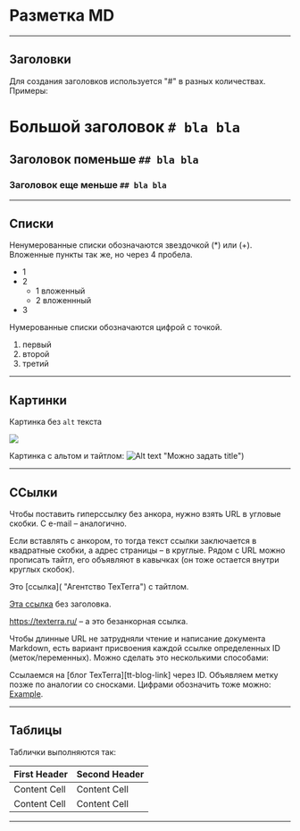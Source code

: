 # Разметка MD
***

## Заголовки
Для создания заголовков используется "#" в разных количествах. Примеры:

# Большой заголовок `# bla bla`
 
## Заголовок поменьше `` ## bla bla ``

### Заголовок еще меньше `## bla bla`

***

## Списки
Ненумерованные списки обозначаются звездочкой (*) или (+). Вложенные пункты так же, но через 4 пробела.

* 1
* 2
    * 1 вложенный
    + 2 вложеннный
* 3

Нумерованные списки обозначаются цифрой с точкой.

1. первый
2. второй
3. третий

***

## Картинки
Картинка без `alt` текста

 ![](picture1.jpeg)

Картинка с альтом и тайтлом:
 ![Alt text](picture2.jpeg) "Можно задать title")

***

## ССылки
Чтобы поставить гиперссылку без анкора, нужно взять URL в угловые скобки. С e-mail – аналогично.

Если вставлять с анкором, то тогда текст ссылки заключается в квадратные скобки, а адрес страницы – в круглые. Рядом с URL можно прописать тайтл, его объявляют в кавычках (он тоже остается внутри круглых скобок).

Это [ссылка]( "Агентство TexTerra") с тайтлом.


[Эта ссылка](http://example.net/) без заголовка.


<https://texterra.ru/> – а это безанкорная ссылка.

Чтобы длинные URL не затрудняли чтение и написание документа Markdown, есть вариант присвоения каждой ссылке определенных ID (меток/переменных). Можно сделать это несколькими способами:

Ссылаемся на [блог TexTerra][tt-blog-link] через ID. Объявляем метку позже по аналогии со сносками. Цифрами обозначить тоже можно: [Example][1].

[1]: http://example.com/ "Optional Title Here"

***

## Таблицы
Таблички выполняются так: 

| First Header | Second Header |
| ------------- | ------------- |
| Content Cell | Content Cell |
| Content Cell | Content Cell |

***
